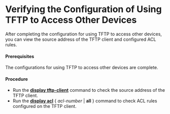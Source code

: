 Verifying the Configuration of Using TFTP to Access Other Devices
=================================================================

After completing the configuration for using TFTP to access other devices, you can view the source address of the TFTP client and configured ACL rules.

#### Prerequisites

The configurations for using TFTP to access other devices are complete.
#### Procedure

* Run the [**display tftp-client**](cmdqueryname=display+tftp-client) command to check the source address of the TFTP client.
* Run the [**display acl**](cmdqueryname=display+acl) { *acl-number* | **all** } command to check ACL rules configured on the TFTP client.